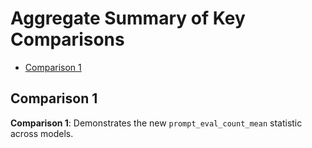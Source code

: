 # Aggregate Summary of Key Comparisons

- [Comparison 1](#comparison-1)

## Comparison 1

**Comparison 1**: Demonstrates the new `prompt_eval_count_mean` statistic across models.

